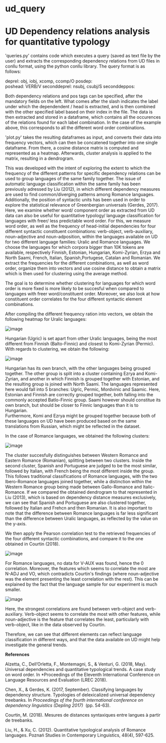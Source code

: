 # ud_query

# UD Dependency relations analysis for quantitative typology

'queries.py' contains code which executes a query (saved as text file by the user) and extracts the corresponding dependency relations from UD files in conllu format, using the python conllu library. 
The query format is as follows:

  deprel: obj, iobj, xcomp, ccomp/O
  posdep:   
  poshead: VERB/V
  seconddeprel: nsubj, csubj/S
  seconddeppos: 
  
 Both dependency relations and pos tags can be specified, after the mandatory fields on the left. What comes after the slash indicates the label under which the dependendent / head is extracted, and is then combined with the other specified label based on their index in the file. 
The data is then extracted and stored in a dataframe, which contains all the occurences of the relations found for each label combination. In the case of the example above, this corresponds to all the different
word order combinations. 

'plot.py' takes the resulting dataframes as input, and converts their data into frequency vectors, which can then be concatened together into one single dataframe. From there, a cosine distance matrix is computed
and represented as a heatmap. Afterwards, cluster analysis is applied to the matrix, resulting in a dendrogram. 

This was developed with the intent of exploring the extent to which the frequency of the different patterns for specific dependency relations can be used to group languages of the same family together. The issue of automatic
language classification within the same family has been previously adressed by Liu (2012), in which different dependency measures are used to find common/diverging patterns among Romance languages. 
Additionally, the position of syntactic units has been used in order to explore the statistical relevance of Greenbergian universals (Gerdes, 2017). Here, we examine whether word/ component order as extracted from UD data can
also be useful for quantitative typology/ language classification for languages with freer/ less predictable word order. For this, we measure word order, as well as the frequency of head-initial
dependencies for four different syntactic constituent combinations: verb-object, verb-auxiliary, noun-adjective and noun-adposition, within the languages available on UD for two different language
families: Uralic and Romance languages. We choose the languages for which corpora bigger than 10K tokens are available, respectively Finnish, Estonian, Hungarian, Komi-Zyrian, Erzya and North Saami, French, Italian,
Spanish,Portugese, Catalan and Romanian. We extract the frequencies for the different combinations, as well as word order, organize them into vectors and use cosine distance to obtain a matrix which is then
used for clustering using the average method. 

The goal is to determine whether clustering for languages for which word order is more fixed is more likely to be succesful when compared to languages with freer word/constituent order. Moreover, we also look at how
constituent order correlates for the four different syntactic element combinations. 

After compiling the different frequency ration into vectors, we obtain the following heatmap for Uralic languages:

![image](https://github.com/ilinkaa/ud_query/assets/92783469/d25bd6ce-bda6-4547-87d4-9bf8bd9980c8)



Hungarian (Ugric) is set apart from other Uralic languages, being the most different from Finnish (Balto-Finnic) and closest to Komi-Zyrian (Permic).
With regards to clustering, we obtain the following: 

![image](https://github.com/ilinkaa/ud_query/assets/92783469/7582b6a7-cdcc-4a37-9ae0-7a3c9b86c376)


Hungarian has its own branch, with the other languages being grouped together. The other group is split into a cluster containing Ezrya and Komi-Zyrian, and another in which Finnish is grouped together with Estonian, and the resulting group is joined with North Saami. The languages represented here would fall into 5 branches: Ugric, Permic, Mordvinic and Saamic. Here, Estonian and Finnish are correctly grouped together, both falling into the commonly accepted Batlo-Finnic group. Saami however should constitue its own branch, but should be closer to Finnic languages than it is to Hungarian.  
Furthermore, Komi and Ezrya might be grouped together because both of these languages on UD have been produced based on the same translations from Russian, which might be reflected in the dataset. 

In the case of Romance languages, we obtained the following clusters: 

![image](https://github.com/ilinkaa/ud_query/assets/92783469/a493a598-5a96-492b-bb43-1541ddbc45e8)

The cluster succesfully distinguishes between Western Romance and Eastern Romance (Romanian), splitting between two clusters. Inside the second cluster, Spanish and Portuguese are judged to be the most similar, followed by Italian,
with French being the most different inside the group. This follows traditional classifications of Romance languages, with the two Ibero-Romance languages joined together, while a distinction within the Western Romance group
being made between Gallo-Romance and Italic-Romance. If we compared the obtained dendrogram to that represented in Liu (2013), which is based on dependency distance measures exclusively, we can see that Spanish and Portuguese are also
clustered together, followed by Italian and Frehcn and then Romanian. 
It is also important to note that the difference between Romance languages is far less significant than the difference between Uralic languages, as reflected by the value on the y-axis. 

We then apply the Pearson correlation test to the retrieved frequencies of the four different syntactic combinations, and compare it to the one obtained in Courtin (2018). 

![image](https://github.com/ilinkaa/ud_query/assets/92783469/51a2fa68-1975-48af-ae7c-4e634028a792)


For Romance languages, no data for V-AUX was found, hence the 0 correlation. Moreover, the features which seems to correlate the most are N-ADJ and VO, which contradicts Courtin's findings (where noun-adjective was the element presenting the least correlation
with the rest). This can be explained by the fact that the language sample for our experiment is much smaller.

![image](https://github.com/ilinkaa/ud_query/assets/92783469/4e6df8e5-4644-4afa-9efe-79c7ad8379e0)

Here, the strongest correlations are found between verb-object and verb-auxiliary. Verb-object seems to correlate the most with other features, while noun-adjective is the feature that correlates the least, particularly with 
verb-object, like in the data observed by Courtin. 

Therefore, we can see that different elements can reflect language classification in different ways, and that the data available on UD might help investigate the general trends.

**References**

Alzetta, C., Dell’Orletta, F., Montemagni, S., & Venturi, G. (2018, May). Universal dependencies and quantitative typological trends. A case study on word order. In *Proceedings of the Eleventh International Conference on Language Resources and Evaluation (LREC 2018).

Chen, X., & Gerdes, K. (2017, September). Classifying languages by dependency structure. Typologies of delexicalized universal dependency treebanks. In *Proceedings of the fourth international conference on dependency linguistics (Depling 2017)*
 (pp. 54-63).

Courtin, M. (2018). Mesures de distances syntaxiques entre langues à partir de treebanks.

Liu, H., & Xu, C. (2012). Quantitative typological analysis of Romance languages. Poznań Studies in Contemporary Linguistics, 48(4), 597-625.





